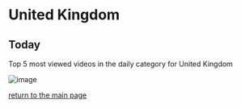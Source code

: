 # United Kingdom

## Today
Top 5 most viewed videos in the daily category for United Kingdom


![image](/images/main/daily/gb-dailytop5Last7Days.jpeg)

[return to the main page](/main)